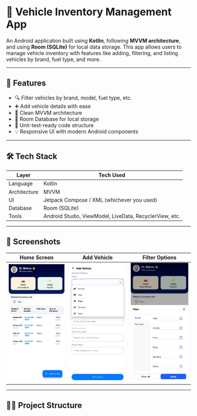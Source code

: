 # 🚗 Vehicle Inventory Management App

An Android application built using **Kotlin**, following **MVVM architecture**, and using **Room (SQLite)** for local data storage. This app allows users to manage vehicle inventory with features like adding, filtering, and listing vehicles by brand, fuel type, and more.

---

## 📱 Features

- 🔍 Filter vehicles by brand, model, fuel type, etc.
- ➕ Add vehicle details with ease
- 🧠 Clean MVVM architecture
- 💾 Room Database for local storage
- 🧪 Unit-test-ready code structure
- 💡 Responsive UI with modern Android components

---

## 🛠️ Tech Stack

| Layer         | Tech Used                           |
|--------------|-------------------------------------|
| Language      | Kotlin                             |
| Architecture  | MVVM                               |
| UI            | Jetpack Compose / XML (whichever you used) |
| Database      | Room (SQLite)                      |
| Tools         | Android Studio, ViewModel, LiveData, RecyclerView, etc. |

---

## 📸 Screenshots

| Home Screen | Add Vehicle | Filter Options |
|-------------|-------------|----------------|
| ![Home Screen](home.jpg) | ![Add Vehicle](add_vehicle.jpg) | ![Filter Options](filter.jpg) |

---

## 🧑‍💻 Project Structure

